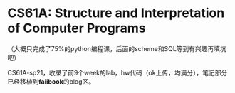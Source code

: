 # CS61A: Structure and Interpretation of Computer Programs

（大概只完成了75%的python编程课，后面的scheme和SQL等到有兴趣再填坑吧）

CS61A-sp21，收录了前9个week的lab，hw代码（ok上传，均满分），笔记部分已经移植到**faiibook**的blog区。
